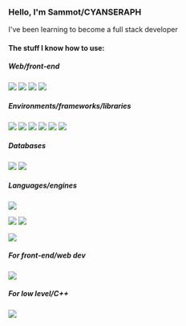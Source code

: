 ### Hello, I'm Sammot/CYANSERAPH

I've been learning to become a full stack developer

#### The stuff I know how to use:

##### Web/front-end

![](https://img.shields.io/badge/HTML5-E34F26?style=for-the-badge&logo=html5&logoColor=white)
![](https://img.shields.io/badge/CSS3-1572B6?style=for-the-badge&logo=css3&logoColor=white)
![](https://img.shields.io/badge/Sass-CC6699?style=for-the-badge&logo=sass&logoColor=white)
![](https://img.shields.io/badge/JavaScript-323330?style=for-the-badge&logo=javascript&logoColor=F7DF1E)

##### Environments/frameworks/libraries

![](https://img.shields.io/badge/OpenGL-FFFFFF?style=for-the-badge&logo=opengl)
![](https://img.shields.io/badge/Node.js-339933?style=for-the-badge&logo=nodedotjs&logoColor=white)
![](https://img.shields.io/badge/Electron-2B2E3A?style=for-the-badge&logo=electron&logoColor=9FEAF9)
![](https://img.shields.io/badge/Express.js-000000?style=for-the-badge&logo=express&logoColor=white)
![](https://img.shields.io/badge/jQuery-0769AD?style=for-the-badge&logo=jquery&logoColor=white)
![](https://img.shields.io/badge/Socket.io-010101?&style=for-the-badge&logo=Socket.io&logoColor=white)

##### Databases

![](https://img.shields.io/badge/PostgreSQL-316192?style=for-the-badge&logo=postgresql&logoColor=white)
![](https://img.shields.io/badge/SQLite-07405E?style=for-the-badge&logo=sqlite&logoColor=white)

##### Languages/engines

![](https://img.shields.io/badge/Python-FFD43B?style=for-the-badge&logo=python&logoColor=blue)

![](https://img.shields.io/badge/C%2B%2B-00599C?style=for-the-badge&logo=c%2B%2B&logoColor=white)
![](https://img.shields.io/badge/C%23-239120?style=for-the-badge&logo=c-sharp&logoColor=white)

![](https://img.shields.io/badge/Unity-100000?style=for-the-badge&logo=unity&logoColor=white)

##### For front-end/web dev

![](https://img.shields.io/badge/Visual_Studio-5C2D91?style=for-the-badge&logo=visual%20studio&logoColor=white)

##### For low level/C++

![](https://img.shields.io/badge/Visual_Studio_Code-0078D4?style=for-the-badge&logo=visual%20studio%20code&logoColor=white)
